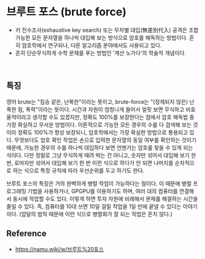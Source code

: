 # 브루트 포스 (brute force)
-  키 전수조사(exhaustive key search) 또는 무차별 대입(無差別代入) 공격은 조합 가능한 모든 문자열을 하나씩 대입해 보는 방식으로 암호를 해독하는 방법이다. 흔히 암호학에서 연구되나, 다른 알고리즘 분야에서도 사용되고 있다.
- 흔히 단순무식하게 수학 문제를 푸는 방법인 '계산 노가다'의 학술적 개념이다.

<br>

## 특징
영어 brute는 "짐승 같은, 난폭한"이라는 뜻이고, brute-force는 "(정제되지 않은) 난폭한 힘, 폭력"이라는 뜻이다. 시간과 자원이 엄청나게 들어서 얼핏 보면 무식하고 비효율적이라고 생각할 수도 있겠지만, 정확도 100%를 보장한다는 점에서 암호 해독법 중 가장 확실하고 무서운 방법이다. 이론적으로 가능한 모든 경우의 수를 다 검색해 보는 것이라 정확도 100%가 항상 보장되니, 암호학에서는 가장 확실한 방법으로 통용되고 있다. 무엇보다도 암호 확인 작업은 손으로 입력한 문자열의 동일 여부를 확인하는 것이기 때문에, 가능한 경우의 수를 하나씩 대입하다 보면 언젠가는 암호를 찾을 수 있게 되는 식이다. 다만 정말로 그냥 무식하게 때려 박는 건 아니고, 숫자만 섞어서 대입해 보기 한 번, 로마자만 섞어서 대입해 보기 한 번 이런 식으로 하다가 안 되면 나머지를 순차적으로 하는 식으로 특정 규칙에 따라 우선순위를 두고 하기도 한다.

브루트 포스의 특징은 거의 완벽하게 병렬 작업이 가능하다는 점이다. 이 때문에 병렬 프로그래밍 기법을 사용하거나, GPGPU를 이용하기도 하며, 여러 대의 컴퓨터를 연결해서 동시에 작업할 수도 있다. 이렇게 하면 투자 자원에 비례해서 문제를 해결하는 시간을 줄일 수 있다. 즉, 컴퓨터를 10대 쓰면 10일 걸릴 작업을 1일 만에 끝낼 수 있다는 이야기이다. (암달의 법칙 때문에 이런 식으로 병렬화가 잘 되는 작업은 흔치 않다.)

## Reference
- https://namu.wiki/w/브루트%20포스 